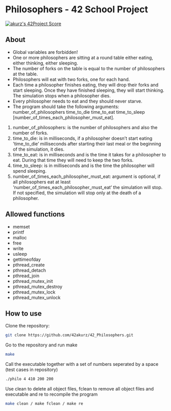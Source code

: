 # Philosophers - 42 School Project

[![akurz's 42Project Score](https://badge42.herokuapp.com/api/project/akurz/Philosophers)](https://github.com/JaeSeoKim/badge42)


## About

* Global variables are forbidden!
* One or more philosophers are sitting at a round table either eating, either thinking, either sleeping.
* The number of forks on the table is equal to the number of philosophers at the table.
* Philosophers will eat with two forks, one for each hand.
* Each time a philosopher finishes eating, they will drop their forks and start sleeping. Once they have finished sleeping, they will start thinking. The simulation stops when a philosopher dies.
* Every philosopher needs to eat and they should never starve.
* The program should take the following arguments:  
number_of_philosophers   time_to_die time_to_eat   time_to_sleep   [number_of_times_each_philosopher_must_eat].  
1. number_of_philosophers: is the number of philosophers and also the number of forks.  
2. time_to_die: is in milliseconds, if a philosopher doesn’t start eating ’time_to_die’ milliseconds after starting their last meal or the beginning of the simulation, it dies.  
3. time_to_eat: is in milliseconds and is the time it takes for a philosopher to eat. During that time they will need to keep the two forks.  
4. time_to_sleep: is in milliseconds and is the time the philosopher will spend sleeping.  
5. number_of_times_each_philosopher_must_eat: argument is optional, if all philosophers eat at least ’number_of_times_each_philosopher_must_eat’ the simulation will stop. If not specified, the simulation will stop only at the death of a philosopher.  

## Allowed functions
* memset
* printf
* malloc
* free
* write
* usleep
* gettimeofday
* pthread_create
* pthread_detach
* pthread_join
* pthread_mutex_init
* pthread_mutex_destroy
* pthread_mutex_lock
* pthread_mutex_unlock

## How to use

Clone the repository:
```bash
git clone https://github.com/42akurz/42_Philosophers.git
```
Go to the repository and run make
```bash
make
```
Call the executable together with a set of numbers seperated by a space (test cases in repository)
```bash
./philo 4 410 200 200
```
Use clean to delete all object files, fclean to remove all object files and executable and re to recompile the program
```bash
make clean / make fclean / make re
```
